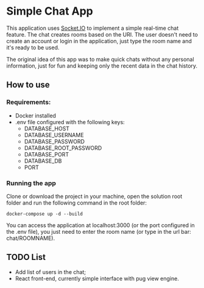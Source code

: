 # Simple Chat App

This application uses [Socket.IO](https://socket.io/) to implement a simple real-time chat feature. The chat creates rooms based on the URI. The user doesn't need to create an account or login in the application, just type the room name and it's ready to be used.

The original idea of this app was to make quick chats without any personal information, just for fun and keeping only the recent data in the chat history.


## How to use

### Requirements:
* Docker installed
* .env file configured with the following keys:
    * DATABASE_HOST
    * DATABASE_USERNAME
    * DATABASE_PASSWORD
    * DATABASE_ROOT_PASSWORD
    * DATABASE_PORT
    * DATABASE_DB
    * PORT

### Running the app

Clone or download the project in your machine, open the solution root folder and run the following command in the root folder:

```
docker-compose up -d --build
```

You can access the application at localhost:3000 (or the port configured in the .env file), you just need to enter the room name (or type in the url bar: chat/ROOMNAME).


## TODO List
* Add list of users in the chat;
* React front-end, currently simple interface with pug view engine.